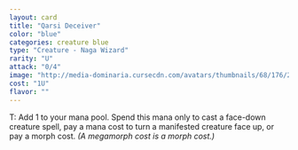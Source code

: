 ```yaml
---
layout: card
title: "Qarsi Deceiver"
color: "blue"
categories: creature blue
type: "Creature - Naga Wizard"
rarity: "U"
attack: "0/4"
image: "http://media-dominaria.cursecdn.com/avatars/thumbnails/68/176/200/283/635615667728355640.png"
cost: "1U"
flavor: ""
---
```


<span class="tip mana-icon mana-t" title="Tap">T</span>: Add <span class="tip mana-icon mana-colorless-01" title="1 Colorless Mana">1</span> to your mana pool. Spend this mana only to cast a face-down creature spell, pay a mana cost to turn a manifested creature face up, or pay a morph cost. <em>(A megamorph cost is a morph cost.)</em>
